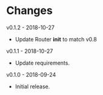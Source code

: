 # Changes

v0.1.2 - 2018-10-27
 * Update Router __init__ to match v0.8

v0.1.1 - 2018-10-27
 * Update requirements.

v0.1.0 - 2018-09-24
 * Initial release.
